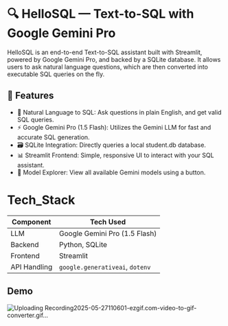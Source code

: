 
# 🔍 HelloSQL — Text-to-SQL with Google Gemini Pro

HelloSQL is an end-to-end Text-to-SQL assistant built with Streamlit, powered by Google Gemini Pro, and backed by a SQLite database. It allows users to ask natural language questions, which are then converted into executable SQL queries on the fly.



## 🚀 Features

- 💬 Natural Language to SQL: Ask questions in plain English, and get valid SQL queries.
- ⚡ Google Gemini Pro (1.5 Flash): Utilizes the Gemini LLM for fast and accurate SQL generation.
- 🗃️ SQLite Integration: Directly queries a local student.db database.
- 📊 Streamlit Frontend: Simple, responsive UI to interact with your SQL assistant.
- 🧠 Model Explorer: View all available Gemini models using a button.

# Tech_Stack

| Component    | Tech Used                       |
| ------------ | ------------------------------- |
| LLM          | Google Gemini Pro (1.5 Flash)   |
| Backend      | Python, SQLite                  |
| Frontend     | Streamlit                       |
| API Handling | `google.generativeai`, `dotenv` |

## Demo


![Uploading Recording2025-05-27110601-ezgif.com-video-to-gif-converter.gif…]()
